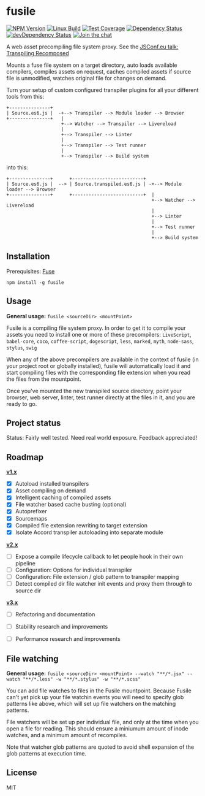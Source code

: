 # fusile

[![NPM Version][npm-image]][npm-url]
[![Linux Build][travis-image]][travis-url]
[![Test Coverage][coveralls-image]][coveralls-url]
[![Dependency Status][dep-image]][dep-url]
[![devDependency Status][devDep-image]][devDep-url]
[![Join the chat][gitter-image]][gitter-url]
<!--[![Windows Build][appveyor-image]][appveyor-url]-->

A web asset precompiling file system proxy. See the [JSConf.eu talk: Transpiling Recomposed](https://www.youtube.com/watch?v=MptY6ff4tOQ)

Mounts a fuse file system on a target directory, auto loads available compilers, compiles assets on request, caches compiled assets if source file is unmodified, watches original file for changes on demand.

Turn your setup of custom configured transpiler plugins for all your different tools from this:

```
+---------------+
| Source.es6.js |  -+--> Transpiler --> Module loader --> Browser
+---------------+   |
                    +--> Watcher --> Transpiler --> Livereload
                    |
                    +--> Transpiler --> Linter
                    |
                    +--> Transpiler --> Test runner
                    |
                    +--> Transpiler --> Build system
```

into this:

```
+---------------+      +--------------------------+
| Source.es6.js |  --> | Source.transpiled.es6.js | -+--> Module loader --> Browser
+---------------+      +--------------------------+  |
                                                     +--> Watcher --> Livereload
                                                     |
                                                     +--> Linter
                                                     |
                                                     +--> Test runner
                                                     |
                                                     +--> Build system
```

## Installation

Prerequisites: [Fuse](https://github.com/bcle/fuse4js#requirements)

```
npm install -g fusile
```

## Usage

**General usage:** `fusile <sourceDir> <mountPoint>`

Fusile is a compiling file system proxy. In order to get it to compile your assets you need to install one or more of these precompilers: `LiveScript`, `babel-core`, `coco`, `coffee-script`, `dogescript`, `less`, `marked`, `myth`, `node-sass`, `stylus`, `swig`

When any of the above precompilers are available in the context of fusile (in your project root or globally installed), fusile will automatically load it and start compiling files with the corresponding file extension when you read the files from the mountpoint.

Once you've mounted the new transpiled source directory, point your browser, web server, linter, test runner directly at the files in it, and you are ready to go.


## Project status

Status: Fairly well tested. Need real world exposure. Feedback appreciated!

## Roadmap

**[v1.x](https://github.com/Munter/fusile/issues?q=is%3Aopen+is%3Aissue+milestone%3Av1.x)**

 - [x] Autoload installed transpilers
 - [x] Asset compiling on demand
 - [x] Intelligent caching of compiled assets
 - [x] File watcher based cache busting (optional)
 - [x] Autoprefixer
 - [x] Sourcemaps
 - [x] Compiled file extension rewriting to target extension
 - [x] Isolate Accord transpiler autoloading into separate module

**[v2.x](https://github.com/Munter/fusile/issues?q=is%3Aopen+is%3Aissue+milestone%3Av2.x)**
 - [ ] Expose a compile lifecycle callback to let people hook in their own pipeline
 - [ ] Configuration: Options for individual transpiler
 - [ ] Configuration: File extension / glob pattern to transpiler mapping
 - [ ] Detect compiled dir file watcher init events and proxy them through to source dir

**[v3.x](https://github.com/Munter/fusile/issues?q=is%3Aopen+is%3Aissue+milestone%3Av3.x)**
 - [ ] Refactoring and documentation
 - [ ] Stability research and improvements
 - [ ] Performance research and improvements


## File watching

**General usage:** `fusile <sourceDir> <mountPoint> --watch "**/*.jsx" --watch "**/*.less" -w "**/*.stylus" -w "**/*.scss"`

You can add file watches to files in the Fusile mountpoint. Because Fusile can't yet pick up your file watchin events you will need to specify glob patterns like above, which will set up file watchers on the matching patterns.

File watchers will be set up per individual file, and only at the time when you open a file for reading. This should ensure a miniumum amount of inode watches, and a minimum amount of recompiles.

Note that watcher glob patterns are quoted to avoid shell expansion of the glob patterns at execution time.

## License
MIT


[npm-image]: https://img.shields.io/npm/v/fusile.svg
[npm-url]: https://npmjs.org/package/fusile
[travis-image]: https://img.shields.io/travis/Munter/fusile/master.svg
[travis-url]: https://travis-ci.org/Munter/fusile
[appveyor-image]: https://img.shields.io/appveyor/ci/Munter/fusile/master.svg?label=windows
[appveyor-url]: https://ci.appveyor.com/project/Munter/fusile
[coveralls-image]: https://img.shields.io/coveralls/Munter/fusile/master.svg
[coveralls-url]: https://coveralls.io/r/Munter/fusile?branch=master
[dep-url]: https://david-dm.org/Munter/fusile/master
[dep-image]: https://img.shields.io/david/Munter/fusile.svg?label=deps
[devDep-url]: https://david-dm.org/Munter/fusile/master#info=devDependencies
[devDep-image]: https://img.shields.io/david/dev/Munter/fusile.svg?label=devDeps
[gitter-image]: https://badges.gitter.im/chat.svg
[gitter-url]: https://gitter.im/Munter/fusile
